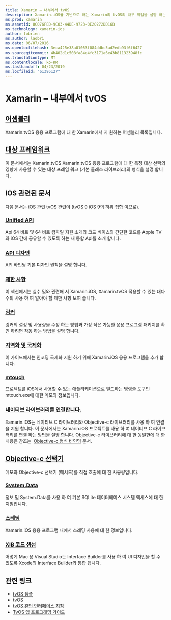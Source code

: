 ```yaml
---
title: Xamarin – 내부에서 tvOS
description: Xamarin.iOS를 기반으로 하는 Xamarin의 tvOS의 내부 작업을 설명 하는 문서 수입니다. 링크 대상 프레임 워크 어셈블리에 설명 내용과 관련 iOS 개념입니다.
ms.prod: xamarin
ms.assetid: 8C076FED-9C03-44DE-9723-0E20272DD16B
ms.technology: xamarin-ios
author: lobrien
ms.author: laobri
ms.date: 06/07/2016
ms.openlocfilehash: 3eca425e38a01053f084ddbc5ad2edb93f6f6427
ms.sourcegitcommit: 4b402d1c508fa84e4fc3171a6e43b811323948fc
ms.translationtype: MT
ms.contentlocale: ko-KR
ms.lasthandoff: 04/23/2019
ms.locfileid: "61395127"
---
```

# <a name="tvos-in-xamarin-internals"></a>Xamarin – 내부에서 tvOS 

##  <a name="assembliesiostvosinternalsassembliesmd"></a>[어셈블리](~/ios/tvos/internals/assemblies.md)

Xamarin.tvOS 응용 프로그램에 대 한 Xamarin에서 지 원하는 어셈블리 목록입니다.

##  <a name="target-frameworksiostvosinternalsframeworksmd"></a>[대상 프레임워크](~/ios/tvos/internals/frameworks.md)

이 문서에서는 Xamarin.tvOS Xamarin.tvOS 응용 프로그램에 대 한 특정 대상 선택의 영향에 사용할 수 있는 대상 프레임 워크 (기본 클래스 라이브러리)의 형식을 설명 합니다.

## <a name="related-ios-articles"></a>IOS 관련된 문서

다음 문서는 iOS 관련 tvOS 관련이 (tvOS 9 iOS 9의 하위 집합 이므로).

###  <a name="unified-apicross-platformmaciosunifiedindexmd"></a>[Unified API](~/cross-platform/macios/unified/index.md)

Api 64 비트 및 64 비트 컴파일 지원 소개와 코드 베이스의 간단한 코드를 Apple TV와 iOS 간에 공유할 수 있도록 하는 새 통합 Api를 소개 합니다.  

###  <a name="api-designiosinternalsapi-designindexmd"></a>[API 디자인](~/ios/internals/api-design/index.md)

API 바인딩 기본 디자인 원칙을 설명 합니다.

###  <a name="limitationsiosinternalslimitationsmd"></a>[제한 사항](~/ios/internals/limitations.md)

이 섹션에서는 실수 및와 관련해 서 Xamarin.iOS, Xamarin.tvOS 적용할 수 있는 대다수의 사용 하 여 알아야 할 제한 사항 보여 줍니다.

###  <a name="linkeriosdeploy-testlinkermd"></a>[링커](~/ios/deploy-test/linker.md)

링커의 설정 및 사용량을 수정 하는 방법과 가장 작은 가능한 응용 프로그램 패키지를 확인 하려면 작동 하는 방법을 설명 합니다.

###  <a name="localization-and-internationalizationiosapp-fundamentalslocalizationindexmd"></a>[지역화 및 국제화](~/ios/app-fundamentals/localization/index.md)

이 가이드에서는 인코딩 국제화 지원 하기 위해 Xamarin.iOS 응용 프로그램을 추가 합니다.

###  <a name="mtouchiosdeploy-testmtouchmd"></a>[mtouch](~/ios/deploy-test/mtouch.md)

프로젝트를 iOS에서 사용할 수 있는 애플리케이션으로 빌드하는 명령줄 도구인 mtouch.exe에 대한 메모와 정보입니다.

###  <a name="linking-native-librariesiosplatformnative-interopmd"></a>[네이티브 라이브러리를 연결합니다.](~/ios/platform/native-interop.md)

Xamarin.iOS는 네이티브 C 라이브러리와 Objective-c 라이브러리를 사용 하 여 연결을 지원 합니다. 이 문서에서는 Xamarin.iOS 프로젝트를 사용 하 여 네이티브 C 라이브러리를 연결 하는 방법을 설명 합니다. Objective-c 라이브러리에 대 한 동일한에 대 한 내용은 참조는&nbsp; [Objective-c 형식 바인딩](~/ios/platform/binding-objective-c/index.md)&nbsp;문서.

##  <a name="objective-c-selectorsiosinternalsobjective-c-selectorsmd"></a>[Objective-c 선택기](~/ios/internals/objective-c-selectors.md)

메모와 Objective-c 선택기 (메서드)를 직접 호출에 대 한 사용량입니다.

###  <a name="systemdataiosdata-cloudsystemdatamd"></a>[System.Data](~/ios/data-cloud/system.data.md)

정보 및 System.Data를 사용 하 여 기본 SQLite 데이터베이스 시스템 액세스에 대 한 지침입니다.

###  <a name="threadingiosapp-fundamentalsthreadingmd"></a>[스레딩](~/ios/app-fundamentals/threading.md)

Xamarin.iOS 응용 프로그램 내에서 스레딩 사용에 대 한 정보입니다.

###  <a name="xib-code-generationiosinternalsxib-code-generationmd"></a>[XIB 코드 생성](~/ios/internals/xib-code-generation.md)

어떻게 Mac 용 Visual Studio는 Interface Builder를 사용 하 여 UI 디자인을 할 수 있도록 Xcode의 Interface Builder와 통합 됩니다.

## <a name="related-links"></a>관련 링크

- [tvOS 샘플](https://developer.xamarin.com/samples/tvos/all/)
- [tvOS](https://developer.apple.com/tvos/)
- [tvOS 휴먼 인터페이스 지침](https://developer.apple.com/tvos/human-interface-guidelines/)
- [TvOS 앱 프로그래밍 가이드](https://developer.apple.com/library/prerelease/tvos/documentation/General/Conceptual/AppleTV_PG/)

